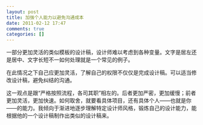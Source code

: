 ```yaml
---
layout: post
title: 加强个人能力以避免沟通成本
date: 2011-02-12 17:47
comments: true
categories: []
---
```



一部分更加灵活的类似模板的设计稿，设计师难以考虑到各种变量。文字是居左还是居中、文字长短不一如何处理就是一个常见的例子。

在此情况之下自己应更加灵活，了解自己的权限不仅仅是完成设计稿。可以适当修改设计稿，避免纠结的沟通。

这一观点是跟“严格按照流程，各司其职”相左的。后者更加严密，更加缓慢；前者更加灵活，更加快速。如何取舍，就要看具体项目，还有具体个人——也就是你——的能力。我倾向于渐进地逐步理解特定设计师风格，锻炼自己的设计能力，能根据他的一个设计稿制作出类似的设计稿来。



